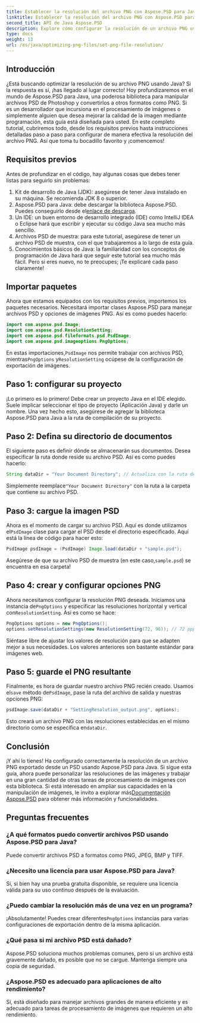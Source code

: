 ```yaml
---
title: Establecer la resolución del archivo PNG con Aspose.PSD para Java
linktitle: Establecer la resolución del archivo PNG con Aspose.PSD para Java
second_title: API de Java Aspose.PSD
description: Explore cómo configurar la resolución de un archivo PNG usando Aspose.PSD para Java con este tutorial detallado paso a paso. Optimice sus imágenes en poco tiempo.
type: docs
weight: 13
url: /es/java/optimizing-png-files/set-png-file-resolution/
---
```

## Introducción
¿Está buscando optimizar la resolución de su archivo PNG usando Java? Si la respuesta es sí, ¡has llegado al lugar correcto! Hoy profundizaremos en el mundo de Aspose.PSD para Java, una poderosa biblioteca para manipular archivos PSD de Photoshop y convertirlos a otros formatos como PNG. Si es un desarrollador que incursiona en el procesamiento de imágenes o simplemente alguien que desea mejorar la calidad de la imagen mediante programación, esta guía está diseñada para usted. 
En este completo tutorial, cubriremos todo, desde los requisitos previos hasta instrucciones detalladas paso a paso para configurar de manera efectiva la resolución del archivo PNG. Así que toma tu bocadillo favorito y ¡comencemos!
## Requisitos previos
 
Antes de profundizar en el código, hay algunas cosas que debes tener listas para seguirlo sin problemas:
1. Kit de desarrollo de Java (JDK): asegúrese de tener Java instalado en su máquina. Se recomienda JDK 8 o superior.
2.  Aspose.PSD para Java: debe descargar la biblioteca Aspose.PSD. Puedes conseguirlo desde el[enlace de descarga](https://releases.aspose.com/psd/java/).
3. Un IDE: un buen entorno de desarrollo integrado (IDE) como IntelliJ IDEA o Eclipse hará que escribir y ejecutar su código Java sea mucho más sencillo.
4. Archivos PSD de muestra: para este tutorial, asegúrese de tener un archivo PSD de muestra, con el que trabajaremos a lo largo de esta guía.
5. Conocimientos básicos de Java: la familiaridad con los conceptos de programación de Java hará que seguir este tutorial sea mucho más fácil. Pero si eres nuevo, no te preocupes; ¡Te explicaré cada paso claramente!
## Importar paquetes
Ahora que estamos equipados con los requisitos previos, importemos los paquetes necesarios. Necesitará importar clases Aspose.PSD para manejar archivos PSD y opciones de imágenes PNG. Así es como puedes hacerlo:
```java
import com.aspose.psd.Image;
import com.aspose.psd.ResolutionSetting;
import com.aspose.psd.fileformats.psd.PsdImage;
import com.aspose.psd.imageoptions.PngOptions;
```
 En estas importaciones,`PsdImage` nos permite trabajar con archivos PSD, mientras`PngOptions` y`ResolutionSetting` ocúpese de la configuración de exportación de imágenes.
## Paso 1: configurar su proyecto
¡Lo primero es lo primero! Debe crear un proyecto Java en el IDE elegido. Suele implicar seleccionar el tipo de proyecto (Aplicación Java) y darle un nombre. 
Una vez hecho esto, asegúrese de agregar la biblioteca Aspose.PSD para Java a la ruta de compilación de su proyecto.
## Paso 2: Defina su directorio de documentos
El siguiente paso es definir dónde se almacenarán sus documentos. Desea especificar la ruta donde reside su archivo PSD. Así es como puedes hacerlo:
```java
String dataDir = "Your Document Directory"; // Actualiza con la ruta de tu carpeta
```
 Simplemente reemplace`"Your Document Directory"` con la ruta a la carpeta que contiene su archivo PSD. 
## Paso 3: cargue la imagen PSD
 Ahora es el momento de cargar su archivo PSD. Aquí es donde utilizamos el`PsdImage` clase para cargar el PSD desde el directorio especificado. 
Aquí está la línea de código para hacer esto:
```java
PsdImage psdImage = (PsdImage) Image.load(dataDir + "sample.psd");
```
 Asegúrese de que su archivo PSD de muestra (en este caso,`sample.psd`) se encuentra en esa carpeta!
## Paso 4: crear y configurar opciones PNG
 Ahora necesitamos configurar la resolución PNG deseada. Iniciamos una instancia de`PngOptions` y especificar las resoluciones horizontal y vertical con`ResolutionSetting`.
Así es como se hace:
```java
PngOptions options = new PngOptions();
options.setResolutionSettings(new ResolutionSetting(72, 96)); // 72 ppp horizontales, 96 ppp verticales
```
Siéntase libre de ajustar los valores de resolución para que se adapten mejor a sus necesidades. Los valores anteriores son bastante estándar para imágenes web.
## Paso 5: guarde el PNG resultante
 Finalmente, es hora de guardar nuestro archivo PNG recién creado. Usamos el`save` método de`PsdImage`, pase la ruta del archivo de salida y nuestras opciones PNG:
```java
psdImage.save(dataDir + "SettingResolution_output.png", options);
```
 Esto creará un archivo PNG con las resoluciones establecidas en el mismo directorio como se especifica en`dataDir`.
## Conclusión
¡Y ahí lo tienes! Ha configurado correctamente la resolución de un archivo PNG exportado desde un PSD usando Aspose.PSD para Java. Si sigue esta guía, ahora puede personalizar las resoluciones de las imágenes y trabajar en una gran cantidad de otras tareas de procesamiento de imágenes con esta biblioteca. Si está interesado en ampliar sus capacidades en la manipulación de imágenes, le invito a explorar más[Documentación Aspose.PSD](https://reference.aspose.com/psd/java/) para obtener más información y funcionalidades.

## Preguntas frecuentes
### ¿A qué formatos puedo convertir archivos PSD usando Aspose.PSD para Java?
Puede convertir archivos PSD a formatos como PNG, JPEG, BMP y TIFF.
### ¿Necesito una licencia para usar Aspose.PSD para Java?
Sí, si bien hay una prueba gratuita disponible, se requiere una licencia válida para su uso continuo después de la evaluación.
### ¿Puedo cambiar la resolución más de una vez en un programa?
 ¡Absolutamente! Puedes crear diferentes`PngOptions` instancias para varias configuraciones de exportación dentro de la misma aplicación.
### ¿Qué pasa si mi archivo PSD está dañado?
Aspose.PSD soluciona muchos problemas comunes, pero si un archivo está gravemente dañado, es posible que no se cargue. Mantenga siempre una copia de seguridad.
### ¿Aspose.PSD es adecuado para aplicaciones de alto rendimiento?
Sí, está diseñado para manejar archivos grandes de manera eficiente y es adecuado para tareas de procesamiento de imágenes que requieren un alto rendimiento.
